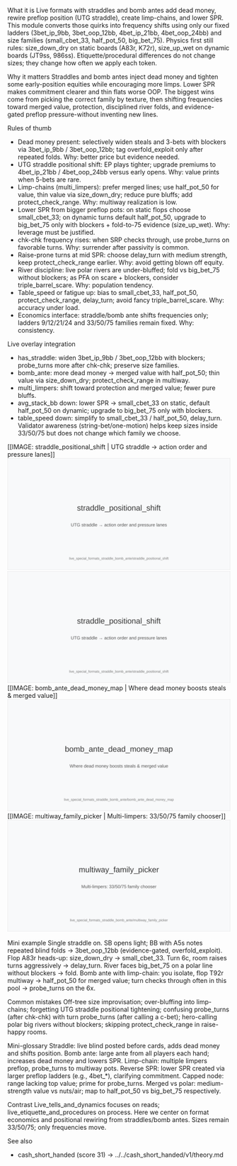What it is
Live formats with straddles and bomb antes add dead money, rewire preflop position (UTG straddle), create limp-chains, and lower SPR. This module converts those quirks into frequency shifts using only our fixed ladders (3bet_ip_9bb, 3bet_oop_12bb, 4bet_ip_21bb, 4bet_oop_24bb) and size families (small_cbet_33, half_pot_50, big_bet_75). Physics first still rules: size_down_dry on static boards (A83r, K72r), size_up_wet on dynamic boards (JT9ss, 986ss). Etiquette/procedural differences do not change sizes; they change how often we apply each token.

Why it matters
Straddles and bomb antes inject dead money and tighten some early-position equities while encouraging more limps. Lower SPR makes commitment clearer and thin flats worse OOP. The biggest wins come from picking the correct family by texture, then shifting frequencies toward merged value, protection, disciplined river folds, and evidence-gated preflop pressure-without inventing new lines.

Rules of thumb

* Dead money present: selectively widen steals and 3-bets with blockers via 3bet_ip_9bb / 3bet_oop_12bb; tag overfold_exploit only after repeated folds. Why: better price but evidence needed.
* UTG straddle positional shift: EP plays tighter; upgrade premiums to 4bet_ip_21bb / 4bet_oop_24bb versus early opens. Why: value prints when 5-bets are rare.
* Limp-chains (multi_limpers): prefer merged lines; use half_pot_50 for value, thin value via size_down_dry; reduce pure bluffs; add protect_check_range. Why: multiway realization is low.
* Lower SPR from bigger preflop pots: on static flops choose small_cbet_33; on dynamic turns default half_pot_50, upgrade to big_bet_75 only with blockers + fold-to-75 evidence (size_up_wet). Why: leverage must be justified.
* chk-chk frequency rises: when SRP checks through, use probe_turns on favorable turns. Why: surrender after passivity is common.
* Raise-prone turns at mid SPR: choose delay_turn with medium strength, keep protect_check_range earlier. Why: avoid getting blown off equity.
* River discipline: live polar rivers are under-bluffed; fold vs big_bet_75 without blockers; as PFA on scare + blockers, consider triple_barrel_scare. Why: population tendency.
* Table_speed or fatigue up: bias to small_cbet_33, half_pot_50, protect_check_range, delay_turn; avoid fancy triple_barrel_scare. Why: accuracy under load.
* Economics interface: straddle/bomb ante shifts frequencies only; ladders 9/12/21/24 and 33/50/75 families remain fixed. Why: consistency.

Live overlay integration

* has_straddle: widen 3bet_ip_9bb / 3bet_oop_12bb with blockers; probe_turns more after chk-chk; preserve size families.
* bomb_ante: more dead money -> merged value with half_pot_50; thin value via size_down_dry; protect_check_range in multiway.
* multi_limpers: shift toward protection and merged value; fewer pure bluffs.
* avg_stack_bb down: lower SPR -> small_cbet_33 on static, default half_pot_50 on dynamic; upgrade to big_bet_75 only with blockers.
* table_speed down: simplify to small_cbet_33 / half_pot_50, delay_turn.
 Validator awareness (string-bet/one-motion) helps keep sizes inside 33/50/75 but does not change which family we choose.

[[IMAGE: straddle_positional_shift | UTG straddle -> action order and pressure lanes]]
![UTG straddle → action order and pressure lanes](images/straddle_positional_shift.svg)
![UTG straddle -> action order and pressure lanes](images/straddle_positional_shift.svg)
[[IMAGE: bomb_ante_dead_money_map | Where dead money boosts steals & merged value]]
![Where dead money boosts steals & merged value](images/bomb_ante_dead_money_map.svg)
[[IMAGE: multiway_family_picker | Multi-limpers: 33/50/75 family chooser]]
![Multi-limpers: 33/50/75 family chooser](images/multiway_family_picker.svg)

Mini example
Single straddle on. SB opens light; BB with A5s notes repeated blind folds -> 3bet_oop_12bb (evidence-gated, overfold_exploit). Flop A83r heads-up: size_down_dry -> small_cbet_33. Turn 6c, room raises turns aggressively -> delay_turn. River faces big_bet_75 on a polar line without blockers -> fold.
Bomb ante with limp-chain: you isolate, flop T92r multiway -> half_pot_50 for merged value; turn checks through often in this pool -> probe_turns on the 6x.

Common mistakes
Off-tree size improvisation; over-bluffing into limp-chains; forgetting UTG straddle positional tightening; confusing probe_turns (after chk-chk) with turn probe_turns (after calling a c-bet); hero-calling polar big rivers without blockers; skipping protect_check_range in raise-happy rooms.

Mini-glossary
Straddle: live blind posted before cards, adds dead money and shifts position.
Bomb ante: large ante from all players each hand; increases dead money and lowers SPR.
Limp-chain: multiple limpers preflop, probe_turns to multiway pots.
Reverse SPR: lower SPR created via larger preflop ladders (e.g., 4bet_*), clarifying commitment.
Capped node: range lacking top value; prime for probe_turns.
Merged vs polar: medium-strength value vs nuts/air; map to half_pot_50 vs big_bet_75 respectively.

Contrast
Live_tells_and_dynamics focuses on reads; live_etiquette_and_procedures on process. Here we center on format economics and positional rewiring from straddles/bomb antes. Sizes remain 33/50/75; only frequencies move.

See also
- cash_short_handed (score 31) -> ../../cash_short_handed/v1/theory.md
